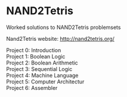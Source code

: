 # NAND2Tetris
Worked solutions to NAND2Tetris problemsets 

Nand2Tetris website: http://nand2tetris.org/

Project 0: Introduction<br>
Project 1: Boolean Logic<br>
Project 2: Boolean Arithmetic<br>
Project 3: Sequential Logic<br>
Project 4: Machine Language<br>
Project 5: Computer Architectur<br>
Project 6: Assembler<br>
